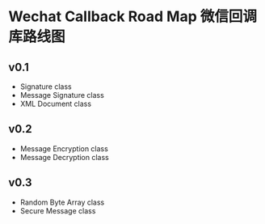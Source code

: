 # Wechat Callback Road Map 微信回调库路线图

## v0.1
- Signature class
- Message Signature class
- XML Document class

## v0.2
- Message Encryption class
- Message Decryption class

## v0.3
- Random Byte Array class
- Secure Message class
